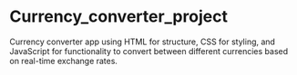 # Currency_converter_project
Currency converter app using HTML for structure, CSS for styling, and JavaScript for functionality to convert between different currencies based on real-time exchange rates.



